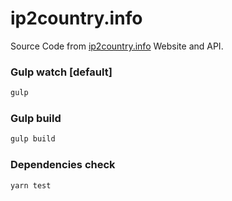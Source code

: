 # ip2country.info

Source Code from [ip2country.info](https://ip2country.info) Website and API.


### Gulp watch [default]

```bash
gulp
```


### Gulp build

```bash
gulp build
```


### Dependencies check

```bash
yarn test
```
